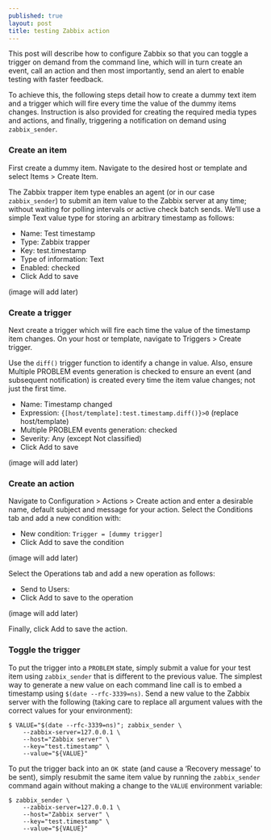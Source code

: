 ```yaml
---
published: true
layout: post
title: testing Zabbix action
---
```

This post will describe how to configure Zabbix so that you can toggle a trigger on demand from the command line, which will in turn create an event, call an action and then most importantly, send an alert to enable testing with faster feedback.

To achieve this, the following steps detail how to create a dummy text item and a trigger which will fire every time the value of the dummy items changes. Instruction is also provided for creating the required media types and actions, and finally, triggering a notification on demand using ```zabbix_sender```.

### Create an item
First create a dummy item. Navigate to the desired host or template and select Items > Create Item.

The Zabbix trapper item type enables an agent (or in our case ```zabbix_sender```) to submit an item value to the Zabbix server at any time; without waiting for polling intervals or active check batch sends. We’ll use a simple Text value type for storing an arbitrary timestamp as follows:

* Name: Test timestamp
* Type: Zabbix trapper
*  Key: test.timestamp
* Type of information: Text
* Enabled: checked
* Click Add to save

(image will add later)

### Create a trigger

Next create a trigger which will fire each time the value of the timestamp item changes. On your host or template, navigate to Triggers > Create trigger.

Use the ```diff()``` trigger function to identify a change in value. Also, ensure Multiple PROBLEM events generation is checked to ensure an event (and subsequent notification) is created every time the item value changes; not just the first time.

* Name: Timestamp changed
* Expression: ``` {[host/template]:test.timestamp.diff()}>0 ``` (replace host/template)
* Multiple PROBLEM events generation: checked
* Severity: Any (except Not classified)
* Click Add to save

(image will add later)

### Create an action

Navigate to Configuration > Actions > Create action and enter a desirable name, default subject and message for your action. Select the Conditions tab and add a new condition with:

* New condition: ```Trigger = [dummy trigger]```
* Click Add to save the condition

(image will add later)

Select the Operations tab and add a new operation as follows:

* Send to Users:
* Click Add to save to the operation

(image will add later)

Finally, click Add to save the action.

### Toggle the trigger

To put the trigger into a ```PROBLEM``` state, simply submit a value for your test item using ```zabbix_sender``` that is different to the previous value. The simplest way to generate a new value on each command line call is to embed a timestamp using ```$(date --rfc-3339=ns)```. Send a new value to the Zabbix server with the following (taking care to replace all argument values with the correct values for your environment):

    $ VALUE="$(date --rfc-3339=ns)"; zabbix_sender \
  	    --zabbix-server=127.0.0.1 \
  	    --host="Zabbix server" \
  	    --key="test.timestamp" \
  	    --value="${VALUE}"

To put the trigger back into an ```OK ```state (and cause a ‘Recovery message’ to be sent), simply resubmit the same item value by running the ```zabbix_sender``` command again without making a change to the ```VALUE``` environment variable:

    $ zabbix_sender \
  	    --zabbix-server=127.0.0.1 \
  	    --host="Zabbix server" \
  	    --key="test.timestamp" \
  	    --value="${VALUE}"